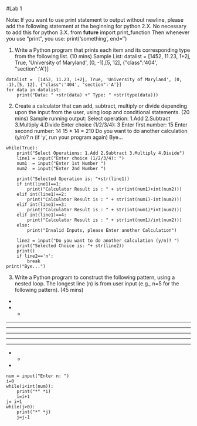 
#Lab 1

Note: If you want to use print statement to output without newline, please add the
following statement at the beginning for python 2.X. No necessary to add this for
python 3.X.
from __future__ import print_function
Then whenever you use “print”, you use: print(‘something’, end=‘’)


1. Write a Python program that prints each item and its corresponding type from
the following list. (10 mins)
Sample List: datalist = [1452, 11.23, 1+2j, True, 'University of Maryland', (0, -1),[5, 12], {"class":'404', "section":'A'}]

```
datalist =  [1452, 11.23, 1+2j, True, 'University of Maryland', (0, -1),[5, 12], {"class":'404', "section":'A'}]
for data in datalist:
    print("Data: " +str(data) +" Type: " +str(type(data)))
```

2. Create a calculator that can add, subtract, multiply or divide depending upon
the input from the user, using loop and conditional statements. (20 mins)
Sample running output:
Select operation: 1.Add 2.Subtract 3.Multiply 4.Divide
Enter choice (1/2/3/4): 3
Enter first number: 15
Enter second number: 14
15 * 14 = 210
Do you want to do another calculation (y/n)? n (if ‘y’, run your program again)
Bye…

```
while(True):
    print("Select Operations: 1.Add 2.Subtract 3.Multiply 4.Divide")
    line1 = input("Enter choice (1/2/3/4): ")
    num1  = input("Enter 1st Number ")
    num2  = input("Enter 2nd Number ")

    print("Selected Operation is: "+str(line1))
    if int(line1)==1:
        print("Calculator Result is : " + str(int(num1)+int(num2)))
    elif int(line1)==2:
        print("Calculator Result is : " + str(int(num1)-int(num2)))
    elif int(line1)==3:
        print("Calculator Result is : " + str(int(num1)*int(num2)))
    elif int(line1)==4:
        print("Calculator Result is : " + str(int(num1)/int(num2)))
    else:
        print("Invalid Inputs, please Enter another Calculation")

    line2 = input("Do you want to do another calculation (y/n)? ")
    print("Selected Choice is: "+ str(line2))
    print()
    if line2=='n':
        break
print("Bye...")
```

3. Write a Python program to construct the following pattern, using a nested
loop. The longest line (n) is from user input (e.g., n=5 for the following pattern).
(45 mins)
*
* *
* * *
* * * *
* * * * *
* * * *
* * *
* *
*

```
num = input("Enter n: ")
i=0
while(i<int(num)):
    print("*" *i)
    i=i+1
j= i+1
while(j>0):
    print("*" *j)
    j=j-1
```
